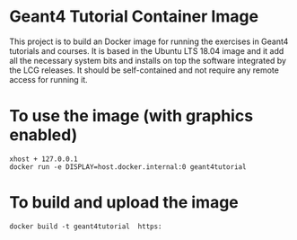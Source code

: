 # Geant4 Tutorial Container Image

This project is to build an Docker image for running the exercises in Geant4 tutorials and courses. It is based in the Ubuntu LTS 18.04 image and it add all the necessary system bits and installs on top the software integrated by the LCG releases. It should be self-contained and not require any remote access for running it.

# To use the image (with graphics enabled)

    xhost + 127.0.0.1
    docker run -e DISPLAY=host.docker.internal:0 geant4tutorial


# To build and upload the image

    docker build -t geant4tutorial  https:

    


